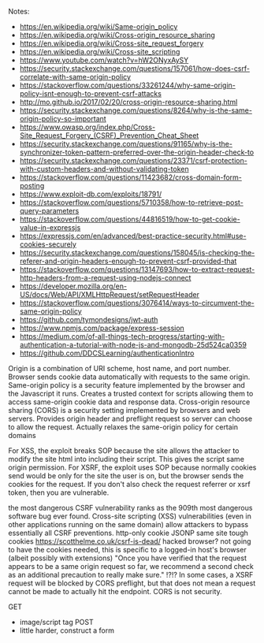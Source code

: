 Notes:
* https://en.wikipedia.org/wiki/Same-origin_policy
* https://en.wikipedia.org/wiki/Cross-origin_resource_sharing
* https://en.wikipedia.org/wiki/Cross-site_request_forgery
* https://en.wikipedia.org/wiki/Cross-site_scripting
* https://www.youtube.com/watch?v=hW2ONyxAySY
* https://security.stackexchange.com/questions/157061/how-does-csrf-correlate-with-same-origin-policy
* https://stackoverflow.com/questions/33261244/why-same-origin-policy-isnt-enough-to-prevent-csrf-attacks
* http://mo.github.io/2017/02/20/cross-origin-resource-sharing.html
* https://security.stackexchange.com/questions/8264/why-is-the-same-origin-policy-so-important
* https://www.owasp.org/index.php/Cross-Site_Request_Forgery_(CSRF)_Prevention_Cheat_Sheet
* https://security.stackexchange.com/questions/91165/why-is-the-synchronizer-token-pattern-preferred-over-the-origin-header-check-to
* https://security.stackexchange.com/questions/23371/csrf-protection-with-custom-headers-and-without-validating-token
* https://stackoverflow.com/questions/11423682/cross-domain-form-posting
* https://www.exploit-db.com/exploits/18791/
* https://stackoverflow.com/questions/5710358/how-to-retrieve-post-query-parameters
* https://stackoverflow.com/questions/44816519/how-to-get-cookie-value-in-expressjs
* https://expressjs.com/en/advanced/best-practice-security.html#use-cookies-securely
* https://security.stackexchange.com/questions/158045/is-checking-the-referer-and-origin-headers-enough-to-prevent-csrf-provided-that
* https://stackoverflow.com/questions/13147693/how-to-extract-request-http-headers-from-a-request-using-nodejs-connect
* https://developer.mozilla.org/en-US/docs/Web/API/XMLHttpRequest/setRequestHeader
* https://stackoverflow.com/questions/3076414/ways-to-circumvent-the-same-origin-policy
* https://github.com/tymondesigns/jwt-auth
* https://www.npmjs.com/package/express-session
* https://medium.com/of-all-things-tech-progress/starting-with-authentication-a-tutorial-with-node-js-and-mongodb-25d524ca0359
* https://github.com/DDCSLearning/authenticationIntro


Origin is a combination of URI scheme, host name, and port number.
Browser sends cookie data automatically with requests to the same origin.
Same-origin policy is a security feature implemented by the browser and the Javascript it runs.
	Creates a trusted context for scripts allowing them to access same-origin cookie data and response data.
Cross-origin resource sharing (CORS) is a security setting implemented by browsers and web servers.
	Provides origin header and preflight request so server can choose to allow the request.
	Actually relaxes the same-origin policy for certain domains


For XSS, the exploit breaks SOP because the site allows the attacker to modify the site html into including their script.  This gives the script same origin permission.
For XSRF, the exploit uses SOP because normally cookies send would be only for the site the user is on, but the browser sends the cookies for the request.  If you don't also check the request referrer or xsrf token, then you are vulnerable.

the most dangerous CSRF vulnerability ranks as the 909th most dangerous software bug ever found.
Cross-site scripting (XSS) vulnerabilities (even in other applications running on the same domain) allow attackers to bypass essentially all CSRF preventions.
http-only cookie
JSONP
same site tough cookies  https://scotthelme.co.uk/csrf-is-dead/
hacked browser? not going to have the cookies needed, this is specific to a logged-in host's browser (albeit possibly with extensions)
"Once you have verified that the request appears to be a same origin request so far, we recommend a second check as an additional precaution to really make sure." !?!?
In some cases, a XSRF request will be blocked by CORS preflight, but that does not mean a request cannot be made to actually hit the endpoint.  CORS is not security.


GET
* image/script tag
POST
* little harder, construct a form
